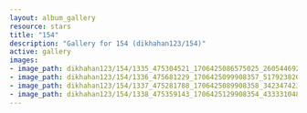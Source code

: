 ```yaml
---
layout: album_gallery
resource: stars
title: "154"
description: "Gallery for 154 (dikhahan123/154)"
active: gallery
images:
- image_path: dikhahan123/154/1335_475304521_1706425086575025_2605446922267102210_n.jpg
- image_path: dikhahan123/154/1336_475681229_1706425099908357_5179238209098173255_n.jpg
- image_path: dikhahan123/154/1337_475281788_1706425089908358_3423474230328515637_n.jpg
- image_path: dikhahan123/154/1338_475359143_1706425129908354_4333310489907141553_n.jpg
---
```

